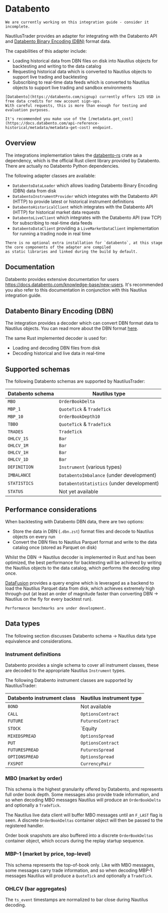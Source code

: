 # Databento

```{warning}
We are currently working on this integration guide - consider it incomplete.
```

NautilusTrader provides an adapter for integrating with the Databento API and [Databento Binary Encoding (DBN)](https://docs.databento.com/knowledge-base/new-users/dbn-encoding) format data.

The capabilities of this adapter include:
- Loading historical data from DBN files on disk into Nautilus objects for backtesting and writing to the data catalog
- Requesting historical data which is converted to Nautilus objects to support live trading and backtesting
- Subscribing to real-time data feeds which is converted to Nautilus objects to support live trading and sandbox environments

```{tip}
[Databento](https://databento.com/signup) currently offers 125 USD in free data credits for new account sign-ups.
With careful requests, this is more than enough for testing and evaluation purposes.

It's recommended you make use of the [/metadata.get_cost](https://docs.databento.com/api-reference-historical/metadata/metadata-get-cost) endpoint.
```

## Overview

The integrations implementation takes the [databento-rs](https://crates.io/crates/databento) crate as a dependency,
which is the official Rust client library provided by Databento. There are actually no Databento Python dependencies.

The following adapter classes are available:
- `DatabentoDataLoader` which allows loading Databento Binary Encoding (DBN) data from disk
- `DatabentoInstrumentProvider` which integrates with the Databento API (HTTP) to provide latest or historical instrument definitions
- `DatabentoHistoricalClient` which integrates with the Databento API (HTTP) for historical market data requests
- `DatabentoLiveClient` which integrates with the Databento API (raw TCP) for subscribing to real-time data feeds
- `DatabentoDataClient` providing a `LiveMarketDataClient` implementation for running a trading node in real time

```{note}
There is no optional extra installation for `databento`, at this stage the core components of the adapter are compiled
as static libraries and linked during the build by default.
```

## Documentation

Databento provides extensive documentation for users https://docs.databento.com/knowledge-base/new-users.
It's recommended you also refer to this documentation in conjunction with this Nautilus integration guide.

## Databento Binary Encoding (DBN)

The integration provides a decoder which can convert DBN format data to Nautilus objects.
You can read more about the DBN format [here](https://docs.databento.com/knowledge-base/new-users/dbn-encoding).

The same Rust implemented decoder is used for:
- Loading and decoding DBN files from disk
- Decoding historical and live data in real-time

## Supported schemas

The following Databento schemas are supported by NautilusTrader:

| Databento schema | Nautilus type                |
|------------------|------------------------------|
| `MBO`            | `OrderBookDelta`             |
| `MBP_1`          | `QuoteTick` & `TradeTick`    |
| `MBP_10`         | `OrderBookDepth10`           |
| `TBBO`           | `QuoteTick` & `TradeTick`    |
| `TRADES`         | `TradeTick`                  |
| `OHLCV_1S`       | `Bar`                        |
| `OHLCV_1M`       | `Bar`                        |
| `OHLCV_1H`       | `Bar`                        |
| `OHLCV_1D`       | `Bar`                        |
| `DEFINITION`     | `Instrument` (various types) |
| `IMBALANCE`      | `DatabentoImbalance` (under development)  |
| `STATISTICS`     | `DatabentoStatistics` (under development) |
| `STATUS`         | Not yet available                         |

## Performance considerations

When backtesting with Databento DBN data, there are two options:
- Store the data in DBN (`.dbn.zst`) format files and decode to Nautilus objects on every run
- Convert the DBN files to Nautilus Parquet format and write to the data catalog once (stored as Parquet on disk)

Whilst the DBN -> Nautilus decoder is implemented in Rust and has been optimized,
the best performance for backtesting will be achieved by writing the Nautilus
objects to the data catalog, which performs the decoding step once.

[DataFusion](https://arrow.apache.org/datafusion/) provides a query engine which is leveraged as a backend to load 
the Nautilus Parquet data from disk, which achieves extremely high through-put (at least an order of magnitude faster
than converting DBN -> Nautilus on the fly for every backtest run).

```{note}
Performance benchmarks are under development.
```

## Data types

The following section discusses Databento schema -> Nautilus data type equivalence
and considerations.

### Instrument definitions

Databento provides a single schema to cover all instrument classes, these are
decoded to the appropriate Nautilus `Instrument` types.

The following Databento instrument classes are supported by NautilusTrader:

| Databento instrument class | Nautilus instrument type
|----------------------------|------------------------------|
| `BOND`                     | Not available                |
| `CALL`                     | `OptionsContract`            |
| `FUTURE`                   | `FuturesContract`            |
| `STOCK`                    | `Equity                      |
| `MIXEDSPREAD`              | `OptionsSpread`              |
| `PUT`                      | `OptionsContract`            |
| `FUTURESPREAD`             | `FuturesSpread`              |
| `OPTIONSPREAD`             | `OptionsSpread`              |
| `FXSPOT`                   | `CurrencyPair`               |

### MBO (market by order)

This schema is the highest granularity offered by Databento, and represents
full order book depth. Some messages also provide trade information, and so when
decoding MBO messages Nautilus will produce an `OrderBookDelta` and optionally a
`TradeTick`.

The Nautilus live data client will buffer MBO messages until an `F_LAST` flag
is seen. A discrete `OrderBookDeltas` container object will then be passed to the
registered handler.

Order book snapshots are also buffered into a discrete `OrderBookDeltas` container
object, which occurs during the replay startup sequence.

### MBP-1 (market by price, top-level)

This schema represents the top-of-book only. Like with MBO messages, some
messages carry trade information, and so when decoding MBP-1 messages Nautilus 
will produce a `QuoteTick` and optionally a `TradeTick`.

### OHLCV (bar aggregates)

The `ts_event` timestamps are normalized to bar close during Nautilus decoding.
